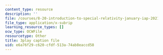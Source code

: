 ```yaml
---
content_type: resource
description: ''
file: /courses/8-20-introduction-to-special-relativity-january-iap-2021/e6a76f29c620cfdf513a74ab8eaccd58_0V93uTCjQKo.srt
file_type: application/x-subrip
learning_resource_types: []
ocw_type: OCWFile
resourcetype: Other
title: 3play caption file
uid: e6a76f29-c620-cfdf-513a-74ab8eaccd58
---
```

